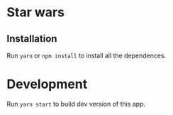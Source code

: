 # Star wars

## Installation
Run `yarn` or `npm install` to install all the dependences.

# Development

Run `yarn start` to build dev version of this app.
